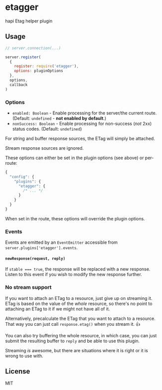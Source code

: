 # etagger

hapi Etag helper plugin

## Usage

```javascript
// server.connection(...)

server.register(
  {
    register: require('etagger'),
    options: pluginOptions
  },
  options,
  callback
)
```

### Options

* `enabled: Boolean` - Enable processing for the server/the current route. (Default: `undefined`  - **not enabled by default**.)
* `nonSuccess: Boolean` - Enable processing for non-success (_not_ 2xx) status codes. (Default: `undefined`)

For string and buffer response sources, the ETag will simply be attached.

Stream response sources are ignored.

These options can either be set in the plugin options (see above) or per-route:

```javascript
{
  "config": {
    "plugins": {
      "etagger": {
        /* ... */
      }
    }
  }
}
```

When set in the route, these options will override the plugin options.

### Events

Events are emitted by an `EventEmitter` accessible from `server.plugins['etagger'].events`.

#### `newResponse(request, reply)`

If `stable === true`, the response will be replaced with a new response. Listen to this event if you wish to modify the new response further.

### No stream support

If you want to attach an ETag to a resource, just give up on streaming it. ETag is based on the value of the _whole_ resource, so there's no point to attaching an ETag to it if we might not have all of it.

Alternatively, precalculate the ETag that you want to attach to a resource. That way you can just call `response.etag()` when you stream it. 👍

You can also try buffering the whole resource, in which case, you can just submit the resulting buffer to `reply` and be able to use this plugin.

Streaming _is_ awesome, but there are situations where it is right or it is wrong to use with.

## License

MIT

